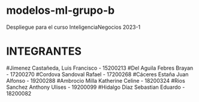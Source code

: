 # modelos-ml-grupo-b
Despliegue para el curso InteligenciaNegocios 2023-1

# INTEGRANTES
#Jimenez Castañeda, Luis Francisco - 15200213 
#Del Aguila Febres Brayan - 17200270 
#Cordova Sandoval Rafael - 17200268 
#Cáceres Estaña Juan Alfonso - 19200288 
#Ambrocio Milla Katherine Celine - 18200324 
#Rios Sanchez Anthony Ulises - 19200099 
#Hidalgo Díaz Sebastian Eduardo - 18200082
